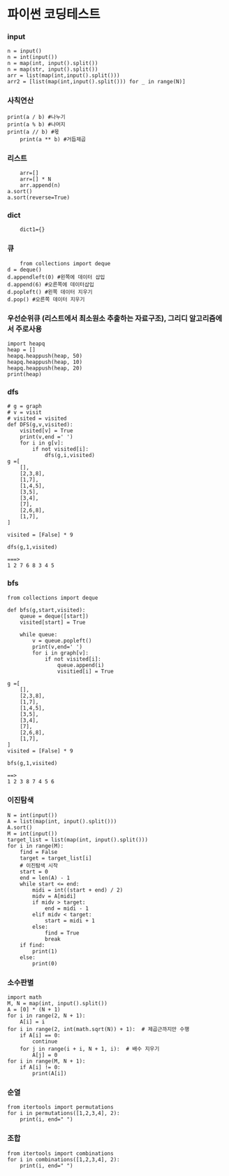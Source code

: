 # 파이썬 코딩테스트
### input
	n = input()
	n = int(input())
	n = map(int, input().split())
	n = map(str, input().split())
	arr = list(map(int,input().split()))
	arr2 = [list(map(int,input().split())) for _ in range(N)]

### 사칙연산
 	print(a / b) #나누기
  	print(a % b) #나머지
   	print(a // b) #몫
    	print(a ** b) #거듭제곱

### 리스트
     	arr=[]
      	arr=[] * N
        arr.append(n)
	a.sort()
 	a.sort(reverse=True)

### dict
     	dict1={}

### 큐
       	from collections import deque
	d = deque()
	d.appendleft(0) #왼쪽에 데이터 삽입
	d.append(6) #오른쪽에 데이터삽입
	d.popleft() #왼쪽 데이터 지우기
	d.pop() #오른쪽 데이터 지우기

### 우선순위큐 (리스트에서 최소원소 추출하는 자료구조), 그리디 알고리즘에서 주로사용

 	import heapq
	heap = []
	heapq.heappush(heap, 50)
	heapq.heappush(heap, 10)
	heapq.heappush(heap, 20)
	print(heap)


### dfs
	# g = graph
	# v = visit
	# visited = visited
	def DFS(g,v,visited):
		visited[v] = True
		print(v,end =' ')
		for i in g[v]:
			if not visited[i]:
				dfs(g,i,visited)
	g =[
		[],
		[2,3,8],
		[1,7],
		[1,4,5],
		[3,5],
		[3,4],
		[7],
		[2,6,8],
		[1,7],
	]
	
	visited = [False] * 9
	
	dfs(g,1,visited)
	
	===>
	1 2 7 6 8 3 4 5

### bfs
	from collections import deque
	
	def bfs(g,start,visited):
		queue = deque([start])
		visited[start] = True
	
		while queue:
			v = queue.popleft()
			print(v,end=' ')
			for i in graph[v]:
				if not visited[i]:
					queue.append(i)
					visitied[i] = True
	
	g =[
		[],
		[2,3,8],
		[1,7],
		[1,4,5],
		[3,5],
		[3,4],
		[7],
		[2,6,8],
		[1,7],
	]
	visited = [False] * 9
	
	bfs(g,1,visited)
	
	==>
	1 2 3 8 7 4 5 6

### 이진탐색
	N = int(input())
	A = list(map(int, input().split()))
	A.sort()
	M = int(input())
	target_list = list(map(int, input().split()))
	for i in range(M):
	    find = False
	    target = target_list[i]
	    # 이진탐색 시작
	    start = 0
	    end = len(A) - 1
	    while start <= end:
	        midi = int((start + end) / 2)
	        midv = A[midi]
	        if midv > target:
	            end = midi - 1
	        elif midv < target:
	            start = midi + 1
	        else:
	            find = True
	            break
	    if find:
	        print(1)
	    else:
	        print(0)

### 소수판별
	import math
	M, N = map(int, input().split())
	A = [0] * (N + 1)
	for i in range(2, N + 1):
	    A[i] = i
	for i in range(2, int(math.sqrt(N)) + 1):  # 제곱근까지만 수행
	    if A[i] == 0:
	        continue
	    for j in range(i + i, N + 1, i):  # 배수 지우기
	        A[j] = 0
	for i in range(M, N + 1):
	    if A[i] != 0:
	        print(A[i])
	    

### 순열
	from itertools import permutations
	for i in permutations([1,2,3,4], 2):
	    print(i, end=" ")


### 조합 
	from itertools import combinations
	for i in combinations([1,2,3,4], 2):
	    print(i, end=" ")



